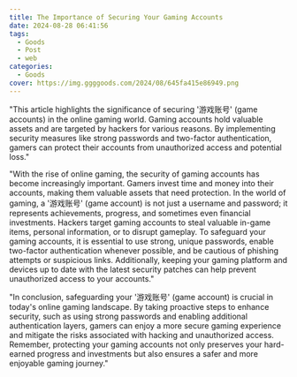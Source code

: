 ```yaml
---
title: The Importance of Securing Your Gaming Accounts
date: 2024-08-28 06:41:56
tags:
  - Goods
  - Post
  - web
categories:
  - Goods
cover: https://img.ggggoods.com/2024/08/645fa415e86949.png
---
```


"This article highlights the significance of securing '游戏账号' (game accounts) in the online gaming world. Gaming accounts hold valuable assets and are targeted by hackers for various reasons. By implementing security measures like strong passwords and two-factor authentication, gamers can protect their accounts from unauthorized access and potential loss."

"With the rise of online gaming, the security of gaming accounts has become increasingly important. Gamers invest time and money into their accounts, making them valuable assets that need protection. In the world of gaming, a '游戏账号' (game account) is not just a username and password; it represents achievements, progress, and sometimes even financial investments. Hackers target gaming accounts to steal valuable in-game items, personal information, or to disrupt gameplay. To safeguard your gaming accounts, it is essential to use strong, unique passwords, enable two-factor authentication whenever possible, and be cautious of phishing attempts or suspicious links. Additionally, keeping your gaming platform and devices up to date with the latest security patches can help prevent unauthorized access to your accounts."

"In conclusion, safeguarding your '游戏账号' (game account) is crucial in today's online gaming landscape. By taking proactive steps to enhance security, such as using strong passwords and enabling additional authentication layers, gamers can enjoy a more secure gaming experience and mitigate the risks associated with hacking and unauthorized access. Remember, protecting your gaming accounts not only preserves your hard-earned progress and investments but also ensures a safer and more enjoyable gaming journey."
